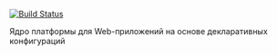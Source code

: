 [![Build Status](https://drone.io/bitbucket.org/barsgroup/barsup-core/status.png)](https://drone.io/bitbucket.org/barsgroup/barsup-core/latest)

Ядро платформы для Web-приложений на основе декларативных конфигураций